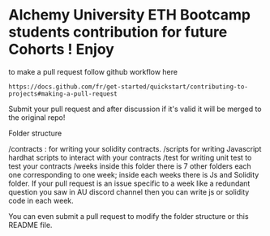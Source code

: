 # Alchemy University ETH Bootcamp students contribution for future Cohorts ! Enjoy

to make a pull request follow github workflow here

```
https://docs.github.com/fr/get-started/quickstart/contributing-to-projects#making-a-pull-request
```

Submit your pull request and after discussion if it's valid it will be merged to the original repo!

Folder structure

/contracts : for writing your solidity contracts.
/scripts for writing Javascript hardhat scripts to interact with your contracts
/test for writing unit test to test your contracts
/weeks inside this folder there is 7 other folders each one corresponding to one week; inside each weeks there is Js and Solidity folder.
If your pull request is an issue specific to a week like a redundant question you saw in AU discord channel then you can write js or solidity code in each week.

You can even submit a pull request to modify the folder structure or this README file.
